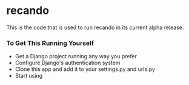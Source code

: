 # recando

This is the code that is used to run recando in its current alpha release.

### To Get This Running Yourself
* Get a Django project running any way you prefer
* Configure Django's authentication system
* Clone this app and add it to your settings.py and urls.py
* Start using 
